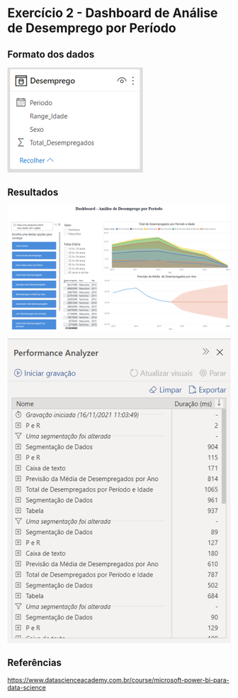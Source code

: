 # Exercício 2 - Dashboard de Análise de Desemprego por Período

## Formato dos dados
![printDados](https://github.com/leosimoes/DataScienceAcademy-PowerBI/raw/master/Exercicio-2/Exercicio-2-Dados.PNG)

## Resultados
![printDashboard](https://github.com/leosimoes/DataScienceAcademy-PowerBI/raw/master/Exercicio-2/Exercicio-2-Dashboard.PNG)


![printPerfomanceAnalyser](https://github.com/leosimoes/DataScienceAcademy-PowerBI/raw/master/Exercicio-2/Exercicio-2-PerformanceAnalyzer.PNG)


## Referências
https://www.datascienceacademy.com.br/course/microsoft-power-bi-para-data-science